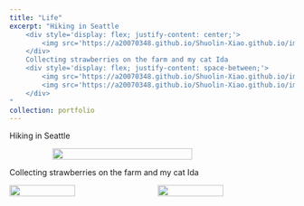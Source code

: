 ```yaml
---
title: "Life"
excerpt: "Hiking in Seattle
    <div style='display: flex; justify-content: center;'>
        <img src='https://a20070348.github.io/Shuolin-Xiao.github.io/images/hiking.JPG' width='70%'>
    </div>
    Collecting strawberries on the farm and my cat Ida
    <div style='display: flex; justify-content: space-between;'>
        <img src='https://a20070348.github.io/Shuolin-Xiao.github.io/images/collecting.JPG' width='48%'>
        <img src='https://a20070348.github.io/Shuolin-Xiao.github.io/images/cat.JPG' width='48%'>
    </div>
"
collection: portfolio
---
```

Hiking in Seattle
<div style="display: flex; justify-content: center;">
    <img src="https://a20070348.github.io/Shuolin-Xiao.github.io/images/hiking.JPG" width="70%">
</div>

Collecting strawberries on the farm and my cat Ida
<div style="display: flex; justify-content: space-between;">
    <img src="https://a20070348.github.io/Shuolin-Xiao.github.io/images/collecting.JPG" width="48%">
    <img src="https://a20070348.github.io/Shuolin-Xiao.github.io/images/cat.JPG" width="48%">
</div>


